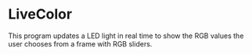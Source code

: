 # LiveColor
This program updates a LED light in real time to show the RGB values the user chooses from a frame with RGB sliders.
